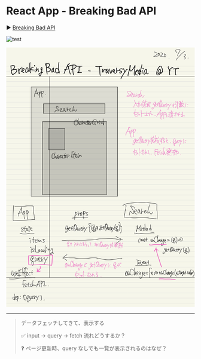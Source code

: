 # React App - Breaking Bad API

:arrow_forward: [Breaking Bad API](https://www.youtube.com/watch?v=YaioUnMw0mo&t=277s)

![test](https://github.com/tutu-tonton/React-Hooks-Fetch_TraversyMedia/blob/master/Jul-03-2020%2017-25-23.gif)

![note](IMG_2A50DB3F8596-1.jpeg)

---

> データフェッチしてきて、表示する
>
> :white_check_mark: input -> query -> fetch 流れどうするか？
>
> :question: ページ更新時、query なしでも一覧が表示されるのはなぜ？
